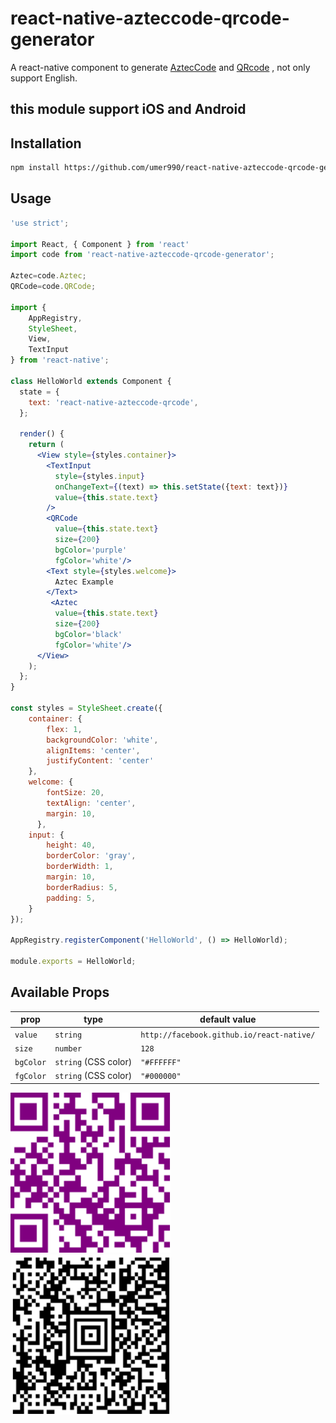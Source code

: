 # react-native-azteccode-qrcode-generator
A react-native component to generate [AztecCode](http://members.chello.at/easyfilter/barcode.js) and [QRcode](http://en.wikipedia.org/wiki/QR_code) , not only support English.

## this module support iOS and Android

## Installation
```sh
npm install https://github.com/umer990/react-native-azteccode-qrcode-generator/tarball/master --save-dev
```
## Usage
```jsx
'use strict';

import React, { Component } from 'react'
import code from 'react-native-azteccode-qrcode-generator';

Aztec=code.Aztec;
QRCode=code.QRCode;

import {
    AppRegistry,
    StyleSheet,
    View,
    TextInput
} from 'react-native';

class HelloWorld extends Component {
  state = {
    text: 'react-native-azteccode-qrcode',
  };

  render() {
    return (
      <View style={styles.container}>
        <TextInput
          style={styles.input}
          onChangeText={(text) => this.setState({text: text})}
          value={this.state.text}
        />
        <QRCode
          value={this.state.text}
          size={200}
          bgColor='purple'
          fgColor='white'/>
        <Text style={styles.welcome}>
          Aztec Example
        </Text>
         <Aztec
          value={this.state.text}
          size={200}
          bgColor='black'
          fgColor='white'/>
      </View>
    );
  };
}

const styles = StyleSheet.create({
    container: {
        flex: 1,
        backgroundColor: 'white',
        alignItems: 'center',
        justifyContent: 'center'
    },
    welcome: {
        fontSize: 20,
        textAlign: 'center',
        margin: 10,
      },
    input: {
        height: 40,
        borderColor: 'gray',
        borderWidth: 1,
        margin: 10,
        borderRadius: 5,
        padding: 5,
    }
});

AppRegistry.registerComponent('HelloWorld', () => HelloWorld);

module.exports = HelloWorld;
```
## Available Props

prop      | type                 | default value
----------|----------------------|--------------
`value`   | `string`             | `http://facebook.github.io/react-native/`
`size`    | `number`             | `128`
`bgColor` | `string` (CSS color) | `"#FFFFFF"`
`fgColor` | `string` (CSS color) | `"#000000"`

<img src='qrcode.png' height = '256' width = '256'/>
<img src='azteccode.PNG' height = '256' width = '256'/>

